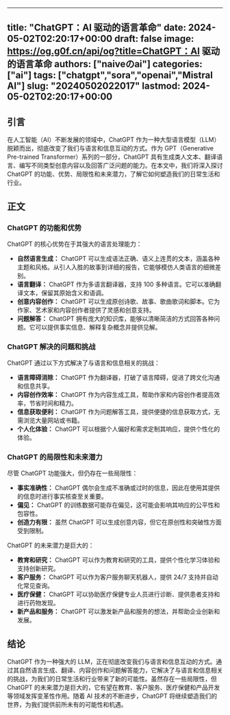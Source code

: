
---
title: "ChatGPT：AI 驱动的语言革命"
date: 2024-05-02T02:20:17+00:00
draft: false
image: https://og.g0f.cn/api/og?title=ChatGPT：AI 驱动的语言革命
authors: ["naiveのai"]
categories: ["ai"]
tags: ["chatgpt","sora","openai","Mistral AI"]
slug: "20240502022017"
lastmod: 2024-05-02T02:20:17+00:00
---
## 引言

在人工智能（AI）不断发展的领域中，ChatGPT 作为一种大型语言模型（LLM）脱颖而出，彻底改变了我们与语言和信息互动的方式。作为 GPT（Generative Pre-trained Transformer）系列的一部分，ChatGPT 具有生成类人文本、翻译语言、编写不同类型创意内容以及回答广泛问题的能力。在本文中，我们将深入探讨 ChatGPT 的功能、优势、局限性和未来潜力，了解它如何塑造我们的日常生活和行业。

## 正文

### ChatGPT 的功能和优势

ChatGPT 的核心优势在于其强大的语言处理能力：

- **自然语言生成：** ChatGPT 可以生成语法正确、语义上连贯的文本，涵盖各种主题和风格。从引人入胜的故事到详细的报告，它能够模仿人类语言的细微差别。
- **语言翻译：** ChatGPT 作为多语言翻译器，支持 100 多种语言。它可以准确翻译文本，保留其原始含义和语调。
- **创意内容创作：** ChatGPT 可以生成原创诗歌、故事、歌曲歌词和脚本。它为作家、艺术家和内容创作者提供了灵感和创意支持。
- **问题解答：** ChatGPT 拥有庞大的知识库，能够以清晰简洁的方式回答各种问题。它可以提供事实信息、解释复杂概念并提供见解。

### ChatGPT 解决的问题和挑战

ChatGPT 通过以下方式解决了与语言和信息相关的挑战：

- **语言障碍消除：** ChatGPT 作为翻译器，打破了语言障碍，促进了跨文化沟通和信息共享。
- **内容创作效率：** ChatGPT 作为内容生成工具，帮助作家和内容创作者提高效率，节省时间和精力。
- **信息获取便利：** ChatGPT 作为问题解答工具，提供便捷的信息获取方式，无需浏览大量网站或书籍。
- **个人化体验：** ChatGPT 可以根据个人偏好和需求定制其响应，提供个性化的体验。

### ChatGPT 的局限性和未来潜力

尽管 ChatGPT 功能强大，但仍存在一些局限性：

- **事实准确性：** ChatGPT 偶尔会生成不准确或过时的信息，因此在使用其提供的信息时进行事实核查至关重要。
- **偏见：** ChatGPT 的训练数据可能存在偏见，这可能会影响其响应的公平性和包容性。
- **创造力有限：** 虽然 ChatGPT 可以生成创意内容，但它在原创性和突破性方面受到限制。

ChatGPT 的未来潜力是巨大的：

- **教育和研究：** ChatGPT 可以作为教育和研究的工具，提供个性化学习体验和支持创新研究。
- **客户服务：** ChatGPT 可以作为客户服务聊天机器人，提供 24/7 支持并自动化常见查询。
- **医疗保健：** ChatGPT 可以协助医疗保健专业人员进行诊断、提供患者支持和进行药物发现。
- **新产品和服务：** ChatGPT 可以激发新产品和服务的想法，并帮助企业创新和发展。

## 结论

ChatGPT 作为一种强大的 LLM，正在彻底改变我们与语言和信息互动的方式。通过其自然语言生成、翻译、内容创作和问题解答能力，它解决了与语言和信息相关的挑战，为我们的日常生活和行业带来了新的可能性。虽然存在一些局限性，但 ChatGPT 的未来潜力是巨大的，它有望在教育、客户服务、医疗保健和产品开发等领域发挥变革性作用。随着 AI 技术的不断进步，ChatGPT 将继续塑造我们的世界，为我们提供前所未有的可能性和机遇。